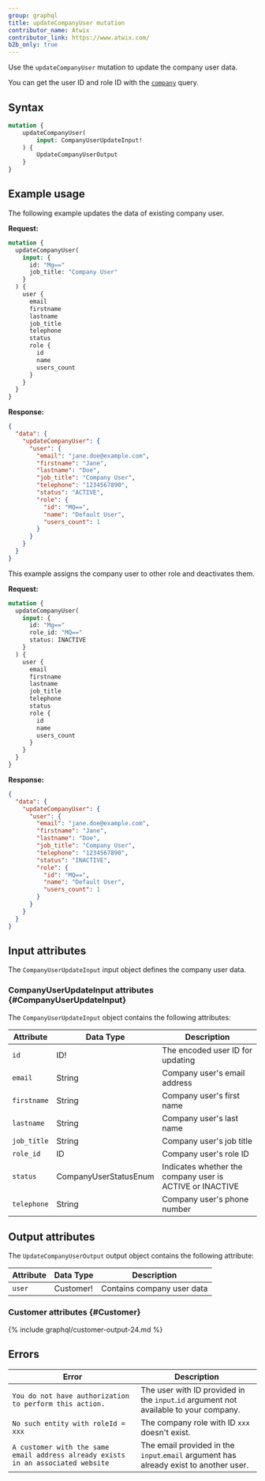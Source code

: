 ```yaml
---
group: graphql
title: updateCompanyUser mutation
contributor_name: Atwix
contributor_link: https://www.atwix.com/
b2b_only: true
---
```


Use the `updateCompanyUser` mutation to update the company user data.

You can get the user ID and role ID with the [`company`]({{page.baseurl}}/graphql/queries/company.html) query.

## Syntax

```graphql
mutation {
    updateCompanyUser(
        input: CompanyUserUpdateInput!
    ) {
        UpdateCompanyUserOutput
    }
}
```

## Example usage

The following example updates the data of existing company user.

**Request:**

```graphql
mutation {
  updateCompanyUser(
    input: {
      id: "Mg=="
      job_title: "Company User"
    }
  ) {
    user {
      email
      firstname
      lastname
      job_title
      telephone
      status
      role {
        id
        name
        users_count
      }
    }
  }
}
```

**Response:**

```json
{
  "data": {
    "updateCompanyUser": {
      "user": {
        "email": "jane.doe@example.com",
        "firstname": "Jane",
        "lastname": "Doe",
        "job_title": "Company User",
        "telephone": "1234567890",
        "status": "ACTIVE",
        "role": {
          "id": "MQ==",
          "name": "Default User",
          "users_count": 1
        }
      }
    }
  }
}
```

This example assigns the company user to other role and deactivates them.

**Request:**

```graphql
mutation {
  updateCompanyUser(
    input: {
      id: "Mg=="
      role_id: "MQ=="
      status: INACTIVE
    }
  ) {
    user {
      email
      firstname
      lastname
      job_title
      telephone
      status
      role {
        id
        name
        users_count
      }
    }
  }
}
```

**Response:**

```json
{
  "data": {
    "updateCompanyUser": {
      "user": {
        "email": "jane.doe@example.com",
        "firstname": "Jane",
        "lastname": "Doe",
        "job_title": "Company User",
        "telephone": "1234567890",
        "status": "INACTIVE",
        "role": {
          "id": "MQ==",
          "name": "Default User",
          "users_count": 1
        }
      }
    }
  }
}
```

## Input attributes

The `CompanyUserUpdateInput` input object defines the company user data.

### CompanyUserUpdateInput attributes {#CompanyUserUpdateInput}

The `CompanyUserUpdateInput` object contains the following attributes:

Attribute |  Data Type | Description
--- | --- | ---
`id` | ID! | The encoded user ID for updating
`email` | String | Company user's email address
`firstname` | String | Company user's first name
`lastname` | String | Company user's last name
`job_title` | String | Company user's job title
`role_id` | ID | Company user's role ID
`status` | CompanyUserStatusEnum | Indicates whether the company user is ACTIVE or INACTIVE
`telephone` | String | Company user's phone number

## Output attributes

The `UpdateCompanyUserOutput` output object contains the following attribute:

Attribute |  Data Type | Description
--- | --- | ---
`user` | Customer! | Contains company user data

### Customer attributes {#Customer}

{% include graphql/customer-output-24.md %}

## Errors

Error | Description
--- | ---
`You do not have authorization to perform this action.` | The user with ID provided in the `input`.`id` argument not available to your company.
`No such entity with roleId = xxx` | The company role with ID `xxx` doesn't exist.
`A customer with the same email address already exists in an associated website` | The email provided in the `input`.`email` argument has already exist to another user.
